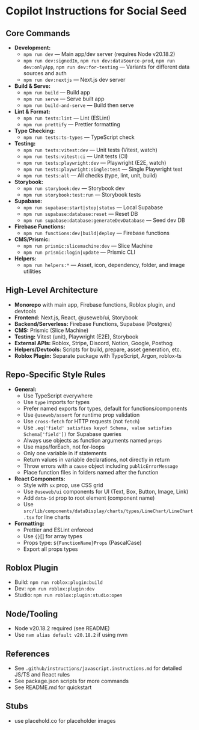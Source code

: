 # Copilot Instructions for Social Seed

## Core Commands

- **Development:**
  - `npm run dev` — Main app/dev server (requires Node v20.18.2)
  - `npm run dev:signedIn`, `npm run dev:dataSource-prod`, `npm run dev:onlyApp`, `npm run dev:for-testing` — Variants for different data sources and auth
  - `npm run dev:nextjs` — Next.js dev server
- **Build & Serve:**
  - `npm run build` — Build app
  - `npm run serve` — Serve built app
  - `npm run build-and-serve` — Build then serve
- **Lint & Format:**
  - `npm run tests:lint` — Lint (ESLint)
  - `npm run prettify` — Prettier formatting
- **Type Checking:**
  - `npm run tests:ts-types` — TypeScript check
- **Testing:**
  - `npm run tests:vitest:dev` — Unit tests (Vitest, watch)
  - `npm run tests:vitest:ci` — Unit tests (CI)
  - `npm run tests:playwright:dev` — Playwright (E2E, watch)
  - `npm run tests:playwright:single:test` — Single Playwright test
  - `npm run tests:all` — All checks (type, lint, unit, build)
- **Storybook:**
  - `npm run storybook:dev` — Storybook dev
  - `npm run storybook:test:run` — Storybook tests
- **Supabase:**
  - `npm run supabase:start|stop|status` — Local Supabase
  - `npm run supabase:database:reset` — Reset DB
  - `npm run supabase:database:generateDevDatabase` — Seed dev DB
- **Firebase Functions:**
  - `npm run functions:dev|build|deploy` — Firebase functions
- **CMS/Prismic:**
  - `npm run prismic:slicemachine:dev` — Slice Machine
  - `npm run prismic:login|update` — Prismic CLI
- **Helpers:**
  - `npm run helpers:*` — Asset, icon, dependency, folder, and image utilities

## High-Level Architecture

- **Monorepo** with main app, Firebase functions, Roblox plugin, and devtools
- **Frontend:** Next.js, React, @useweb/ui, Storybook
- **Backend/Serverless:** Firebase Functions, Supabase (Postgres)
- **CMS:** Prismic (Slice Machine)
- **Testing:** Vitest (unit), Playwright (E2E), Storybook
- **External APIs:** Roblox, Stripe, Discord, Notion, Google, Posthog
- **Helpers/Devtools:** Scripts for build, prepare, asset generation, etc.
- **Roblox Plugin:** Separate package with TypeScript, Argon, roblox-ts

## Repo-Specific Style Rules

- **General:**
  - Use TypeScript everywhere
  - Use `type` imports for types
  - Prefer named exports for types, default for functions/components
  - Use `@useweb/assert` for runtime prop validation
  - Use `cross-fetch` for HTTP requests (not `fetch`)
  - Use `.eq('field' satisfies keyof Schema, value satisfies Schema['field'])` for Supabase queries
  - Always use objects as function arguments named `props`
  - Use maps/forEach, not for-loops
  - Only one variable in if statements
  - Return values in variable declarations, not directly in return
  - Throw errors with a `cause` object including `publicErrorMessage`
  - Place function files in folders named after the function
- **React Components:**
  - Style with `sx` prop, use CSS grid
  - Use `@useweb/ui` components for UI (Text, Box, Button, Image, Link)
  - Add `data-id` prop to root element (component name)
  - Use `src/lib/components/dataDisplay/charts/types/LineChart/LineChart.tsx` for line charts
- **Formatting:**
  - Prettier and ESLint enforced
  - Use `{}`[] for array types
  - Props type: `${FunctionName}Props` (PascalCase)
  - Export all props types

## Roblox Plugin

- Build: `npm run roblox:plugin:build`
- Dev: `npm run roblox:plugin:dev`
- Studio: `npm run roblox:plugin:studio:open`

## Node/Tooling

- Node v20.18.2 required (see README)
- Use `nvm alias default v20.18.2` if using nvm

## References

- See `.github/instructions/javascript.instructions.md` for detailed JS/TS and React rules
- See package.json scripts for more commands
- See README.md for quickstart

## Stubs

- use placehold.co for placeholder images
